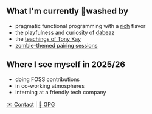 ## What I'm currently :brain:washed by

- pragmatic functional programming with a [rich](https://www.youtube.com/watch?v=-6BsiVyC1kM "Rich Hickey: The Value of Values") flavor
- the playfulness and curiosity of [dabeaz](https://www.youtube.com/watch?v=pkCLMl0e_0k " David Beazley: Lambda Calculus from the Ground Up")
- the [teachings of Tony Kay](https://podcasts.apple.com/us/podcast/s4-e6-fulcro-with-tony-kay-part-1/id1461500416?i=1000479361034 "Clojurestream Podcast: Fulcro with Tony Kay")
- [zombie-themed pairing sessions](https://youtu.be/6qnNtVdf08Q "braaains")
  
## Where I see myself in 2025/26

- doing FOSS contributions
- in co-working atmospheres
- interning at a friendly tech company

[:envelope: Contact](mailto:caadr@grooveroom.de "caadr@grooveroom.de") | [:key: GPG](https://raw.githubusercontent.com/caadr/caadr/master/caadr.asc)
